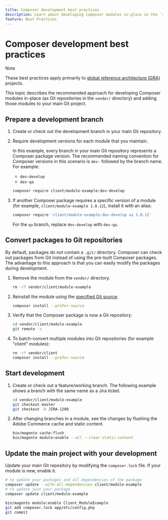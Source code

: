 ```yaml
---
title: Composer development best practices
description: Learn about developing Composer modules in-place in the `vendor/` directory.
feature: Best Practices
---
```


# Composer development best practices

>[!NOTE]
>
>These best practices apply primarily to [global reference architecture (GRA)](global-reference-architecture.md) projects.

This topic describes the recommended approach for developing Composer modules in-place (as Git repositories in the `vendor/` directory) and adding those modules to your main Git project.

## Prepare a development branch

1. Create or check out the development branch in your main Git repository.
1. Require development versions for each module that you maintain.

   In this example, every branch in your main Git repository represents a Composer package version. The recommended naming convention for Composer versions in this scenario is `dev-` followed by the branch name. For example:
   
      - `dev-develop`
      - `dev-qa`

   ```bash
   composer require client/module-example:dev-develop
   ```

1. If another Composer package requires a specific version of a module (for example, `client/module-example 1.0.12`), install it with an alias:

   ```bash
   composer require 'client/module-example:dev-develop as 1.0.12'
   ```

   For the `qa` branch, replace `dev-develop` with `dev-qa`.

## Convert packages to Git repositories

By default, packages do not contain a `.git/` directory. Composer can check out packages from Git instead of using the pre-built Composer packages. The advantage to this approach is that you can easily modify the packages during development.

1. Remove the module from the `vendor/` directory.

   ```bash
   rm -rf vendor/client/module-example
   ```

1. Reinstall the module using the [specified Git source](#prepare-a-development-branch).

   ```bash
   composer install --prefer-source
   ```

1. Verify that the Composer package is now a Git repository:

   ```bash
   cd vendor/client/module-example
   git remote -v
   ```

1. To batch-convert multiple modules into Git repositories (for example "client" modules):

   ```bash
   rm -rf vendor/client
   composer install --prefer-source
   ```

## Start development

1. Create or check out a feature/working branch. The following example shows a branch with the same name as a Jira ticket.

   ```bash
   cd vendor/client/module-example
   git checkout master
   git checkout -b JIRA-1200
   ```

1. After changing branches in a module, see the changes by flushing the Adobe Commerce cache and static content.

   ```bash
   bin/magento cache:flush
   bin/magento module:enable --all --clear-static-content
   ```

## Update the main project with your development

Update your main Git repository by modifying the `composer.lock` file. If your module is new, enable it.

```bash
# to update your packages and all dependencies of the package
composer update --with-all-dependencies client/module-example
# to update just your package
composer update client/module-example
 
bin/magento module:enable Client_ModuleExample
git add composer.lock app/etc/config.php
git commit
```
